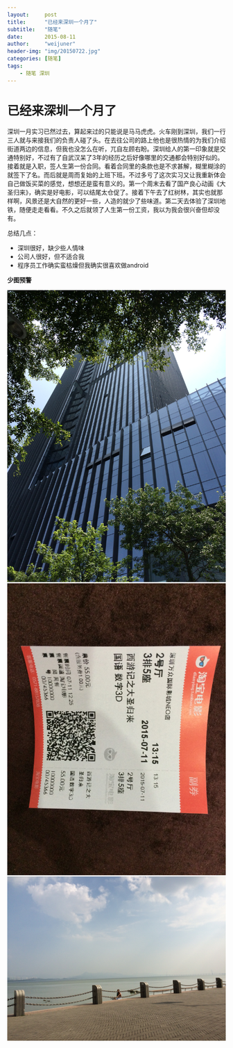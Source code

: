 ```yaml
---
layout:     post
title:      "已经来深圳一个月了"
subtitle:   "随笔"
date:       2015-08-11
author:     "weijuner"
header-img: "img/20150722.jpg"
categories: [随笔]
tags:
    - 随笔 深圳 
---
```

# 已经来深圳一个月了


深圳一月实习已然过去，算起来过的只能说是马马虎虎。火车刚到深圳，我们一行三人就与来接我们的负责人碰了头。在去往公司的路上他也是很热情的为我们介绍街道两边的信息，但我也没怎么在听，兀自左顾右盼。深圳给人的第一印象就是交通特别好，不过有了自武汉呆了3年的经历之后好像哪里的交通都会特别好似的。接着就是入职，签人生第一份合同。看着合同里的条款也是不求甚解，糊里糊涂的就签下了名。而后就是周而复始的上班下班。不过多亏了这次实习又让我重新体会自己做饭买菜的感觉，想想还是蛮有意义的。第一个周末去看了国产良心动画《大圣归来》，确实是好电影，可以结尾太仓促了。接着下午去了红树林，其实也就那样啊，风景还是大自然的更好一些，人造的就少了些味道。第二天去体验了深圳地铁，随便走走看看。不久之后就领了人生第一份工资，我以为我会很兴奋但却没有。

总结几点：

- 深圳很好，缺少些人情味
- 公司人很好，但不适合我
- 程序员工作确实蛮枯燥但我确实很喜欢做android



**少图预警**


![img](/img/20150811_01.jpg)
![img](/img/20150811_02.jpg)
![img](/img/20150811_03.jpg)